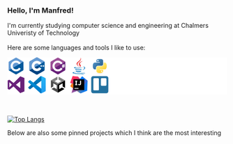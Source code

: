 ### Hello, I'm Manfred!

I'm currently studying computer science and engineering at Chalmers Univeristy of Technology
<br>
<br>
Here are some languages and tools I like to use:
<div style="background-color:white;">
	<!-- Languages -->
  	<img src="https://github.com/devicons/devicon/blob/master/icons/c/c-original.svg" title="C" alt="C logo" width="40" height="40"/>&nbsp;
	<img src="https://github.com/devicons/devicon/blob/master/icons/cplusplus/cplusplus-original.svg" title="C++" alt="C++ logo" width="40" height="40"/>&nbsp;
  	<img src="https://github.com/devicons/devicon/blob/master/icons/csharp/csharp-original.svg" title="C#" alt="C# logo" width="40" height="40"/>&nbsp;
  	<img src="https://github.com/devicons/devicon/blob/master/icons/java/java-original.svg" title="Java" alt="Java logo" width="40" height="40"/>&nbsp;
  	<img src="https://github.com/devicons/devicon/blob/master/icons/python/python-original.svg" title="Python" alt="Python logo" width="40" height="40"/>&nbsp;
	<br><!-- Tools -->
	<img src="https://github.com/devicons/devicon/blob/master/icons/visualstudio/visualstudio-plain.svg" title="Visual Studio" alt="Visual studio logo" width="40" height="40"/>&nbsp;
	<img src="https://github.com/devicons/devicon/blob/master/icons/vscode/vscode-original.svg" title="Visual Studio Code" alt="Visual Studio Code logo" width="40" height="40"/>&nbsp;
	<img src="https://github.com/devicons/devicon/blob/master/icons/unity/unity-original.svg" title="Unity" alt="Unity logo" width="40" height="40"/>&nbsp;
	<img src="https://github.com/devicons/devicon/blob/master/icons/intellij/intellij-original.svg" title="IntelliJ" alt="IntelliJ logo" width="40" height="40"/>&nbsp;
	<img src="https://github.com/devicons/devicon/blob/master/icons/trello/trello-plain.svg" title="Trello" alt="Trello logo" width="40" height="40"/>&nbsp;
</div>
<br>

<br>

[![Top Langs](https://github-readme-stats.vercel.app/api/top-langs/?username=Manfred-Hastmark&layout=compact&theme=dark)](https://github.com/anuraghazra/github-readme-stats)

Below are also some pinned projects which I think are the most interesting



